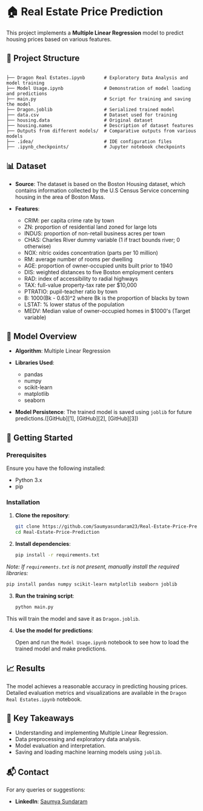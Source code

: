 # 🏠 Real Estate Price Prediction

This project implements a **Multiple Linear Regression** model to predict housing prices based on various features.

## 📂 Project Structure

```

├── Dragon Real Estates.ipynb       # Exploratory Data Analysis and model training
├── Model Usage.ipynb               # Demonstration of model loading and predictions
├── main.py                         # Script for training and saving the model
├── Dragon.joblib                   # Serialized trained model
├── data.csv                        # Dataset used for training
├── housing.data                    # Original dataset
├── housing.names                   # Description of dataset features
├── Outputs from different models/  # Comparative outputs from various models
├── .idea/                          # IDE configuration files
├── .ipynb_checkpoints/             # Jupyter notebook checkpoints
```

## 📊 Dataset

* **Source**: The dataset is based on the Boston Housing dataset, which contains information collected by the U.S Census Service concerning housing in the area of Boston Mass.
* **Features**:

  * CRIM: per capita crime rate by town
  * ZN: proportion of residential land zoned for large lots
  * INDUS: proportion of non-retail business acres per town
  * CHAS: Charles River dummy variable (1 if tract bounds river; 0 otherwise)
  * NOX: nitric oxides concentration (parts per 10 million)
  * RM: average number of rooms per dwelling
  * AGE: proportion of owner-occupied units built prior to 1940
  * DIS: weighted distances to five Boston employment centers
  * RAD: index of accessibility to radial highways
  * TAX: full-value property-tax rate per \$10,000
  * PTRATIO: pupil-teacher ratio by town
  * B: 1000(Bk - 0.63)^2 where Bk is the proportion of blacks by town
  * LSTAT: % lower status of the population
  * MEDV: Median value of owner-occupied homes in \$1000's (Target variable)

## 🧠 Model Overview

* **Algorithm**: Multiple Linear Regression
* **Libraries Used**:

  * pandas
  * numpy
  * scikit-learn
  * matplotlib
  * seaborn
* **Model Persistence**: The trained model is saved using `joblib` for future predictions.([GitHub][1], [GitHub][2], [GitHub][3])

## 🚀 Getting Started

### Prerequisites

Ensure you have the following installed:

* Python 3.x
* pip

### Installation

1. **Clone the repository**:

   ```bash
   git clone https://github.com/Saumyasundaram23/Real-Estate-Price-Prediction.git
   cd Real-Estate-Price-Prediction
   ```
2. **Install dependencies**:

   ```bash
   pip install -r requirements.txt
   ```

*Note: If `requirements.txt` is not present, manually install the required libraries:*

```bash
pip install pandas numpy scikit-learn matplotlib seaborn joblib
```

3. **Run the training script**:

   ```bash
   python main.py
   ```

This will train the model and save it as `Dragon.joblib`.

4. **Use the model for predictions**:

   Open and run the `Model Usage.ipynb` notebook to see how to load the trained model and make predictions.

## 📈 Results

The model achieves a reasonable accuracy in predicting housing prices. Detailed evaluation metrics and visualizations are available in the `Dragon Real Estates.ipynb` notebook.

## 📌 Key Takeaways

* Understanding and implementing Multiple Linear Regression.
* Data preprocessing and exploratory data analysis.
* Model evaluation and interpretation.
* Saving and loading machine learning models using `joblib`.

## 📬 Contact

For any queries or suggestions:

* **LinkedIn**: [Saumya Sundaram](https://www.linkedin.com/in/saumya-sundaram-data-analyst-engineer/)


